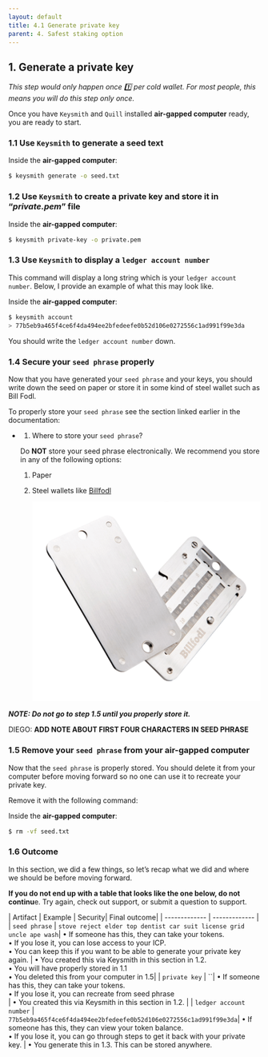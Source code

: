 ```yaml
---
layout: default
title: 4.1 Generate private key
parent: 4. Safest staking option
---
```



## 1. Generate a **private key**

*This step would only happen once 1️⃣ per cold wallet. For most people, this means you will do this step only once.*

Once you have `Keysmith` and `Quill` installed **air-gapped computer** ready, you are ready to start.

### 1.1 Use `Keysmith` to generate a seed text

Inside the **air-gapped computer**:

```bash
$ keysmith generate -o seed.txt
```

### 1.2 Use `Keysmith` to create a private key and store it in “*private.pem*” file

Inside the **air-gapped computer**:

```bash
$ keysmith private-key -o private.pem
```

### 1.3 Use `Keysmith` to display a `ledger account number`

This command will display a long string which is your `ledger account number`. Below, I provide an example of what this may look like.

Inside the **air-gapped computer**:

```bash
$ keysmith account
> 77b5eb9a465f4ce6f4da494ee2bfedeefe0b52d106e0272556c1ad991f99e3da 
```

You should write the `ledger account number` down.

### 1.4 Secure your `seed phrase` properly

Now that you have generated your `seed phrase` and your keys, you should write down the seed on paper or store it in some kind of steel wallet such as Bill Fodl.

To properly store your `seed phrase` see the section linked earlier in the documentation:

- 1. Where to store your `seed phrase`?

    Do **NOT** store your seed phrase electronically. We recommend you store in any of the following options:

    1. Paper
    2. Steel wallets like [Billfodl](https://privacypros.io/products/the-billfodl/)

        ![image](../assets/images/billfodl.png)

***NOTE: Do not go to step 1.5 until you properly store it.***

DIEGO: **ADD NOTE ABOUT FIRST FOUR CHARACTERS IN SEED PHRASE**

### 1.5 Remove your `seed phrase` from your air-gapped computer

Now that the `seed phrase` is properly stored. You should delete it from your computer before moving forward so no one can use it to recreate your private key.  

Remove it with the following command:

Inside the **air-gapped computer**:

```bash
$ rm -vf seed.txt
```

### 1.6 Outcome

In this section, we did a few things, so let’s recap what we did and where we should be before moving forward.

**If you do not end up with a table that looks like the one below, do not continu**e. Try again, check out support, or submit a question to support.

| Artifact | Example | Security| Final outcome|
| ------------- | ------------- |
| `seed phrase` | `stove reject elder top dentist car suit license grid uncle ape wash`| • If someone has this, they can take your tokens. <br /> • If you lose it, you can lose access to your ICP. <br /> • You can keep this if you want to be able to generate your private key again. | • You created this via Keysmith in this section in 1.2.  <br />• You will have properly stored in 1.1<br />• You deleted this from your computer in 1.5|
| `private key` | ``| • If someone has this, they can take your tokens. <br /> • If you lose it, you can recreate from seed phrase <br /> | • You created this via Keysmith in this section in 1.2. |
| `ledger account number` | `77b5eb9a465f4ce6f4da494ee2bfedeefe0b52d106e0272556c1ad991f99e3da`| • If someone has this, they can view your token balance. <br /> • If you lose it, you can go through steps to get it back with your private key. | • You generate this in 1.3. This can be stored anywhere.


